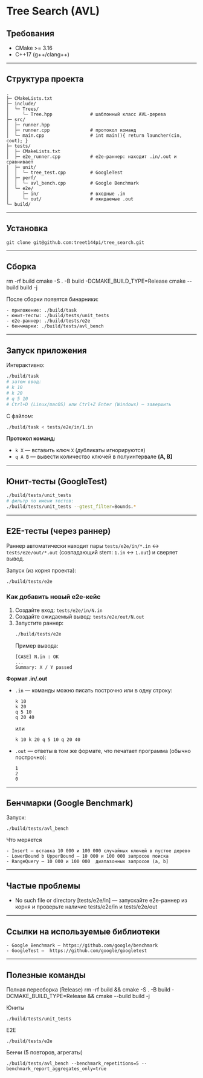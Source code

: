 # Tree Search (AVL)


## Требования

- CMake >= 3.16
- C++17 (g++/clang++)

---

## Структура проекта
```
.
├─ CMakeLists.txt
├─ include/
│  └─ Trees/
│     └─ Tree.hpp              # шаблонный класс AVL-дерева
├─ src/
│  ├─ runner.hpp
│  ├─ runner.cpp               # протокол команд
│  └─ main.cpp                 # int main(){ return launcher(cin, cout); }
├─ tests/
│  ├─ CMakeLists.txt
│  ├─ e2e_runner.cpp           # e2e-раннер: находит .in/.out и сравнивает
│  ├─ unit/
│  │  └─ tree_test.cpp         # GoogleTest
│  ├─ perf/
│  │  └─ avl_bench.cpp         # Google Benchmark
│  └─ e2e/
│     ├─ in/                   # входные .in
│     └─ out/                  # ожидаемые .out
└─ build/
```

---
## Установка
  ```
git clone git@github.com:treet144pi/tree_search.git
  ```

---
## Сборка

rm -rf build
cmake -S . -B build -DCMAKE_BUILD_TYPE=Release
cmake --build build -j

После сборки появятся бинарники:
  ```
- приложение: ./build/task
- юнит-тесты: ./build/tests/unit_tests
- e2e-раннер: ./build/tests/e2e
- бенчмарки: ./build/tests/avl_bench
  ```

---

## Запуск приложения

Интерактивно:
```bash
./build/task
# затем ввод:
# k 10
# k 20
# q 5 10
# Ctrl+D (Linux/macOS) или Ctrl+Z Enter (Windows) — завершить
```

С файлом:
```bash
./build/task < tests/e2e/in/1.in
```

**Протокол команд:**
- `k X` — вставить ключ `X` (дубликаты игнорируются)
- `q A B` — вывести количество ключей в полуинтервале **(A, B]**


---
## Юнит-тесты (GoogleTest)


```bash
./build/tests/unit_tests
# фильтр по имени тестов:
./build/tests/unit_tests --gtest_filter=Bounds.*
```

---


## E2E-тесты (через раннер)

Раннер автоматически находит пары `tests/e2e/in/*.in` ↔ `tests/e2e/out/*.out`
(совпадающий stem: `1.in` ↔ `1.out`) и сверяет вывод.

Запуск (из корня проекта):
```bash
./build/tests/e2e
```

### Как добавить новый e2e-кейс

1. Создайте вход: `tests/e2e/in/N.in`
2. Создайте ожидаемый вывод: `tests/e2e/out/N.out`
3. Запустите раннер:
   ```bash
   ./build/tests/e2e
   ```
   Пример вывода:
   ```
   [CASE] N.in : OK
   ...
   Summary: X / Y passed
   ```

**Формат .in/.out**

- `.in` — команды можно писать построчно или в одну строку:
  ```
  k 10
  k 20
  q 5 10
  q 20 40
  ```
  или
  ```
  k 10 k 20 q 5 10 q 20 40
  ```

- `.out` — ответы в том же формате, что печатает программа (обычно построчно):
  ```
  1
  2
  0
  ```

---
## Бенчмарки (Google Benchmark)

Запуск:
  ```
./build/tests/avl_bench
  ```
Что меряется
  ```
- Insert — вставка 10 000 и 100 000 случайных ключей в пустое дерево
- LowerBound b UpperBound — 10 000 и 100 000 запросов поиска
- RangeQuery — 10 000 и 100 000  диапазонных запросов (a, b]
  ```
---

## Частые проблемы

- No such file or directory [tests/e2e/in] — запускайте e2e-раннер из корня и проверьте наличие tests/e2e/in и tests/e2e/out

---

## Ссылки на используемые библиотеки
  ```
- Google Benchmark — https://github.com/google/benchmark
- GoogleTest —  https://github.com/google/googletest
  ```
---

## Полезные команды

Полная пересборка (Release)
rm -rf build && cmake -S . -B build -DCMAKE_BUILD_TYPE=Release && cmake --build build -j


Юниты
  ```
./build/tests/unit_tests
  ```
E2E
  ```
./build/tests/e2e
  ```
Бенчи (5 повторов, агрегаты)
  ```
./build/tests/avl_bench --benchmark_repetitions=5 --benchmark_report_aggregates_only=true
  ```
